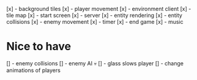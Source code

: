 [x] - background tiles
[x] - player movement
[x] - environment client
[x] - tile map
[x] - start screen
[x] - server
[x] - entity rendering
[x] - entity collisions
[x] - enemy movement
[x] - timer
[x] - end game
[x] - music

# Nice to have
[] - enemy collisions
[] - enemy AI :skull:
[] - glass slows player
[] - change animations of players
